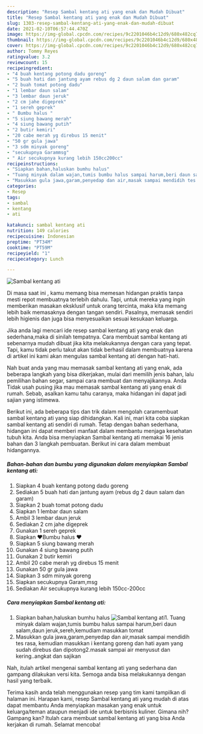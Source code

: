 ```yaml
---
description: "Resep Sambal kentang ati yang enak dan Mudah Dibuat"
title: "Resep Sambal kentang ati yang enak dan Mudah Dibuat"
slug: 1303-resep-sambal-kentang-ati-yang-enak-dan-mudah-dibuat
date: 2021-02-10T06:57:44.470Z
image: https://img-global.cpcdn.com/recipes/9c2201046b4c12d9/680x482cq70/sambal-kentang-ati-foto-resep-utama.jpg
thumbnail: https://img-global.cpcdn.com/recipes/9c2201046b4c12d9/680x482cq70/sambal-kentang-ati-foto-resep-utama.jpg
cover: https://img-global.cpcdn.com/recipes/9c2201046b4c12d9/680x482cq70/sambal-kentang-ati-foto-resep-utama.jpg
author: Tommy Reyes
ratingvalue: 3.2
reviewcount: 15
recipeingredient:
- "4 buah kentang potong dadu goreng"
- "5 buah hati dan jantung ayam rebus dg 2 daun salam dan garam"
- "2 buah tomat potong dadu"
- "1 lembar daun salam"
- "3 lembar daun jeruk"
- "2 cm jahe digeprek"
- "1 sereh geprek"
- " Bumbu halus "
- "5 siung bawang merah"
- "4 siung bawang putih"
- "2 butir kemiri"
- "20 cabe merah yg direbus 15 menit"
- "50 gr gula jawa"
- "3 sdm minyak goreng"
- "secukupnya Garammsg"
- " Air secukupnya kurang lebih 150cc200cc"
recipeinstructions:
- "Siapkan bahan,haluskan bumhu halus"
- "Tuang minyak dalam wajan,tumis bumbu halus sampai harum,beri daun salam,daun jeruk,sereh,kemudiam masukkan tomat"
- "Masukkan gula jawa,garam,penyedap dan air,masak sampai mendidih tes rasa, kemudian masukkan i kentang goreng dan hati ayam yang sudah direbus dan dipotong2.masak sampai air menyusut dan kering..angkat dan sajikan"
categories:
- Resep
tags:
- sambal
- kentang
- ati

katakunci: sambal kentang ati 
nutrition: 149 calories
recipecuisine: Indonesian
preptime: "PT34M"
cooktime: "PT59M"
recipeyield: "1"
recipecategory: Lunch

---
```



![Sambal kentang ati](https://img-global.cpcdn.com/recipes/9c2201046b4c12d9/680x482cq70/sambal-kentang-ati-foto-resep-utama.jpg)

Di masa  saat ini , kamu memang bisa memesan hidangan praktis tanpa mesti repot membuatnya terlebih dahulu. Tapi, untuk mereka yang ingin memberikan masakan eksklusif untuk orang tercinta, maka kita memang lebih baik memasaknya dengan tangan sendiri. Pasalnya, memasak sendiri lebih higienis dan juga bisa menyesuaikan sesuai kesukaan keluarga.

Jika anda lagi mencari ide resep sambal kentang ati yang enak dan sederhana,maka di sinilah tempatnya. Cara membuat sambal kentang ati  sebenarnya mudah dibuat jika kita melakukannya dengan cara yang tepat. Tapi, kamu tidak perlu takut akan tidak berhasil dalam membuatnya 
karena di artikel ini kami akan mengulas sambal kentang ati dengan hati-hati.  



Nah buat anda yang mau memasak sambal kentang ati yang enak, ada beberapa langkah yang bisa dikerjakan, mulai dari memilih jenis bahan, lalu pemilihan bahan segar, sampai cara membuat dan menyajikannya. Anda Tidak usah pusing jika mau memasak sambal kentang ati yang enak di rumah. Sebab, asalkan kamu  tahu caranya, maka hidangan ini dapat jadi sajian yang istimewa.

Berikut ini, ada beberapa tips dan trik dalam mengolah caramembuat sambal kentang ati yang siap dihidangkan. Kali ini, mari kita coba siapkan sambal kentang ati sendiri di rumah. Tetap dengan bahan sederhana, hidangan ini dapat memberi manfaat dalam membantu menjaga kesehatan tubuh kita. Anda bisa menyiapkan Sambal kentang ati memakai 16 jenis bahan dan 3 langkah pembuatan. Berikut ini cara dalam membuat hidangannya.

<!--inarticleads1-->

##### Bahan-bahan dan bumbu yang digunakan dalam menyiapkan Sambal kentang ati:

1. Siapkan 4 buah kentang potong dadu goreng
1. Sediakan 5 buah hati dan jantung ayam (rebus dg 2 daun salam dan garam)
1. Siapkan 2 buah tomat potong dadu
1. Siapkan 1 lembar daun salam
1. Ambil 3 lembar daun jeruk
1. Sediakan 2 cm jahe digeprek
1. Gunakan 1 sereh geprek
1. Siapkan  ❤Bumbu halus ❤
1. Siapkan 5 siung bawang merah
1. Gunakan 4 siung bawang putih
1. Gunakan 2 butir kemiri
1. Ambil 20 cabe merah yg direbus 15 menit
1. Gunakan 50 gr gula jawa
1. Siapkan 3 sdm minyak goreng
1. Siapkan secukupnya Garam,msg
1. Sediakan  Air secukupnya kurang lebih 150cc-200cc




<!--inarticleads2-->

##### Cara menyiapkan Sambal kentang ati:

1. Siapkan bahan,haluskan bumhu halus
<img src="https://img-global.cpcdn.com/steps/aa44886fca76622f/160x128cq70/sambal-kentang-ati-langkah-memasak-1-foto.jpg" alt="Sambal kentang ati">1. Tuang minyak dalam wajan,tumis bumbu halus sampai harum,beri daun salam,daun jeruk,sereh,kemudiam masukkan tomat
1. Masukkan gula jawa,garam,penyedap dan air,masak sampai mendidih tes rasa, kemudian masukkan i kentang goreng dan hati ayam yang sudah direbus dan dipotong2.masak sampai air menyusut dan kering..angkat dan sajikan




Nah, itulah artikel mengenai  sambal kentang ati  yang sederhana dan gampang dilakukan versi kita. Semoga anda bisa melakukannya dengan hasil yang terbaik. 

Terima kasih anda telah menggunakan resep yang tim kami tampilkan di halaman ini. Harapan kami, resep  Sambal kentang ati yang mudah di atas dapat membantu Anda menyiapkan masakan yang enak untuk keluarga/teman ataupun menjadi ide untuk berbisnis kuliner. Gimana nih? Gampang kan? Itulah cara membuat sambal kentang ati yang bisa Anda kerjakan di rumah. Selamat mencoba!

